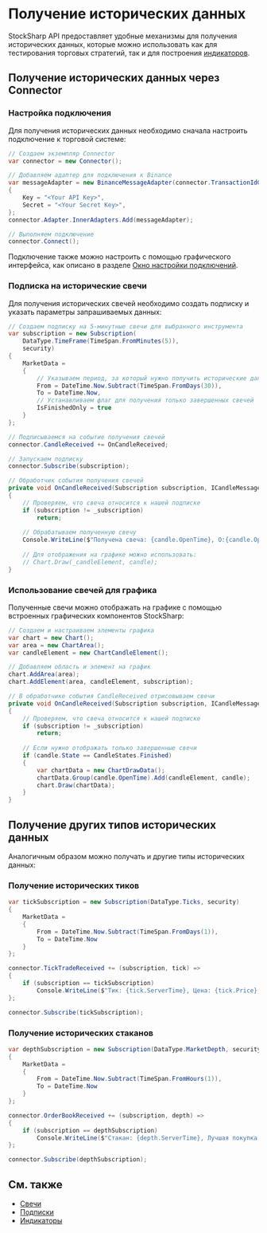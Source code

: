 # Получение исторических данных

StockSharp API предоставляет удобные механизмы для получения исторических данных, которые можно использовать как для тестирования торговых стратегий, так и для построения [индикаторов](../indicators.md).

## Получение исторических данных через Connector

### Настройка подключения

Для получения исторических данных необходимо сначала настроить подключение к торговой системе:

```cs
// Создаем экземпляр Connector
var connector = new Connector();

// Добавляем адаптер для подключения к Binance
var messageAdapter = new BinanceMessageAdapter(connector.TransactionIdGenerator)
{
    Key = "<Your API Key>",
    Secret = "<Your Secret Key>",
};
connector.Adapter.InnerAdapters.Add(messageAdapter);

// Выполняем подключение
connector.Connect();
```

Подключение также можно настроить с помощью графического интерфейса, как описано в разделе [Окно настройки подключений](../graphical_user_interface/connection_settings_window.md).

### Подписка на исторические свечи

Для получения исторических свечей необходимо создать подписку и указать параметры запрашиваемых данных:

```cs
// Создаем подписку на 5-минутные свечи для выбранного инструмента
var subscription = new Subscription(
    DataType.TimeFrame(TimeSpan.FromMinutes(5)), 
    security)
{
    MarketData =
    {
        // Указываем период, за который нужно получить исторические данные
        From = DateTime.Now.Subtract(TimeSpan.FromDays(30)),
        To = DateTime.Now,
        // Устанавливаем флаг для получения только завершенных свечей
        IsFinishedOnly = true
    }
};

// Подписываемся на событие получения свечей
connector.CandleReceived += OnCandleReceived;

// Запускаем подписку
connector.Subscribe(subscription);

// Обработчик события получения свечей
private void OnCandleReceived(Subscription subscription, ICandleMessage candle)
{
    // Проверяем, что свеча относится к нашей подписке
    if (subscription != _subscription)
        return;
        
    // Обрабатываем полученную свечу
    Console.WriteLine($"Получена свеча: {candle.OpenTime}, O:{candle.OpenPrice}, H:{candle.HighPrice}, L:{candle.LowPrice}, C:{candle.ClosePrice}, V:{candle.TotalVolume}");
    
    // Для отображения на графике можно использовать:
    // Chart.Draw(_candleElement, candle);
}
```

### Использование свечей для графика

Полученные свечи можно отображать на графике с помощью встроенных графических компонентов StockSharp:

```cs
// Создаем и настраиваем элементы графика
var chart = new Chart();
var area = new ChartArea();
var candleElement = new ChartCandleElement();

// Добавляем область и элемент на график
chart.AddArea(area);
chart.AddElement(area, candleElement, subscription);

// В обработчике события CandleReceived отрисовываем свечи
private void OnCandleReceived(Subscription subscription, ICandleMessage candle)
{
    // Проверяем, что свеча относится к нашей подписке
    if (subscription != _subscription)
        return;
        
    // Если нужно отображать только завершенные свечи
    if (candle.State == CandleStates.Finished)
    {
        var chartData = new ChartDrawData();
        chartData.Group(candle.OpenTime).Add(candleElement, candle);
        chart.Draw(chartData);
    }
}
```

## Получение других типов исторических данных

Аналогичным образом можно получать и другие типы исторических данных:

### Получение исторических тиков

```cs
var tickSubscription = new Subscription(DataType.Ticks, security)
{
    MarketData =
    {
        From = DateTime.Now.Subtract(TimeSpan.FromDays(1)),
        To = DateTime.Now
    }
};

connector.TickTradeReceived += (subscription, tick) =>
{
    if (subscription == tickSubscription)
        Console.WriteLine($"Тик: {tick.ServerTime}, Цена: {tick.Price}, Объем: {tick.Volume}");
};

connector.Subscribe(tickSubscription);
```

### Получение исторических стаканов

```cs
var depthSubscription = new Subscription(DataType.MarketDepth, security)
{
    MarketData =
    {
        From = DateTime.Now.Subtract(TimeSpan.FromHours(1)),
        To = DateTime.Now
    }
};

connector.OrderBookReceived += (subscription, depth) =>
{
    if (subscription == depthSubscription)
        Console.WriteLine($"Стакан: {depth.ServerTime}, Лучшая покупка: {depth.GetBestBid()?.Price}, Лучшая продажа: {depth.GetBestAsk()?.Price}");
};

connector.Subscribe(depthSubscription);
```

## См. также

- [Свечи](../candles.md)
- [Подписки](subscriptions.md)
- [Индикаторы](../indicators.md)